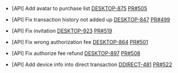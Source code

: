 - [API] Add avatar to purchase list
[DESKTOP-875](https://dropin.atlassian.net/browse/DESKTOP-875)
[PR#505](https://github.com/dropininc/dropin-api-v2/pull/505)

- [API] Fix transaction history not added up
[DESKTOP-847](https://dropin.atlassian.net/browse/DESKTOP-847)
[PR#499](https://github.com/dropininc/dropin-api-v2/pull/499)

- [API] Fix invitation
[DESKTOP-923](https://dropin.atlassian.net/browse/DESKTOP-923)
[PR#519](https://github.com/dropininc/dropin-api-v2/pull/519)

- [API] Fix wrong authorization fee
[DESKTOP-864](https://dropin.atlassian.net/browse/DESKTOP-864)
[PR#501](https://github.com/dropininc/dropin-api-v2/pull/501)

- [API] Fix authorize fee refund
[DESKTOP-897](https://dropin.atlassian.net/browse/DESKTOP-897)
[PR#508](https://github.com/dropininc/dropin-api-v2/pull/508)


- [API] Add device info into direct transaction
[DDIRECT-481](https://dropin.atlassian.net/browse/DDIRECT-481)
[PR#522](https://github.com/dropininc/dropin-api-v2/pull/522)


